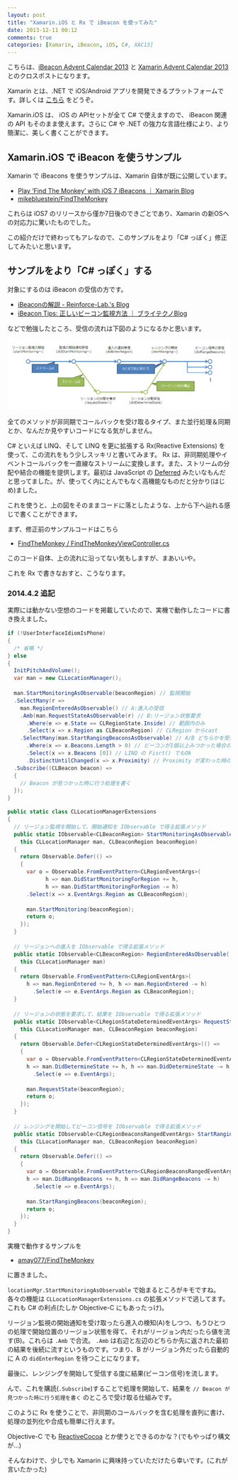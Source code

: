 ```yaml
---
layout: post
title: "Xamarin.iOS と Rx で iBeacon を使ってみた"
date: 2013-12-11 00:12
comments: true
categories: [Xamarin, iBeacon, iOS, C#, XAC13]
---
```

こちらは、[iBeacon Advent Calendar 2013](http://qiita.com/advent-calendar/2013/ibeacon) と [Xamarin Advent Calendar 2013](http://qiita.com/advent-calendar/2013/xamarin) とのクロスポストになります。

Xamarin とは、.NET で iOS/Android アプリを開発できるプラットフォームです。詳しくは [こちら](http://qiita.com/amay077/items/38ee79b3e3e88cf751b9) をどうぞ。

Xamarin.iOS は、 iOS の APIセットが全て C# で使えますので、 iBeacon 関連の API もそのまま使えます。さらに C# や .NET の強力な言語仕様により、より簡潔に、美しく書くことができます。

## Xamarin.iOS で iBeacon を使うサンプル

Xamarin で iBeacons を使うサンプルは、Xamarin 自体が既に公開しています。

* [Play ‘Find The Monkey’ with iOS 7 iBeacons ｜ Xamarin Blog](http://blog.xamarin.com/play-find-the-monkey-with-ios-7-ibeacons/)
* [mikebluestein/FindTheMonkey](https://github.com/mikebluestein/FindTheMonkey)

これらは iOS7 のリリースから僅か7日後のできごとであり、Xamarin の新OSへの対応力に驚いたものでした。

この紹介だけで終わってもアレなので、このサンプルをより「C# っぽく」修正してみたいと思います。

## サンプルをより「C# っぽく」する

対象にするのは iBeacon の受信の方です。

* [iBeaconの解説 - Reinforce-Lab.'s Blog](http://reinforce-lab.github.com/blog/2013/10/21/ibeacon/)
* [iBeacon Tips: 正しいビーコン監視方法 ｜ ブライテクノBlog](http://brightechno.com/blog/archives/220)

などで勉強したところ、受信の流れは下図のようになるかと思います。

![img](/assets/images/posts/using_ibeacon_with_xamarin_01.png)

全てのメソッドが非同期でコールバックを受け取るタイプ、また並行処理＆同期とか、なんだか見やすいコードになる気がしません。

C# といえば LINQ、そして LINQ を更に拡張する Rx(Reactive Extensions) を使って、この流れをもう少しスッキリと書いてみます。
Rx は、非同期処理やイベントコールバックを一直線なストリームに変換します。また、ストリームの分配や結合の機能を提供します。最初は JavaScript の [Deferred](http://techblog.yahoo.co.jp/programming/jquery-deferred/) みたいなもんだと思ってました。が、使ってく内にとんでもなく高機能なものだと分かり(はじめ)ました。

これを使うと、上の図をそのままコードに落としたような、上から下へ辿れる感じで書くことができます。

まず、修正前のサンプルコードはこちら

* [FindTheMonkey / FindTheMonkeyViewController.cs](https://github.com/mikebluestein/FindTheMonkey/blob/master/FindTheMonkey/FindTheMonkeyViewController.cs)

このコード自体、上の流れに沿ってない気もしますが、まあいいや。

これを Rx で書きなおすと、こうなります。

### 2014.4.2 追記

実際には動かない空想のコードを掲載していたので、実機で動作したコードに書き換えました。

```csharp FindTheMonkeyViewController_after.cs
if (!UserInterfaceIdiomIsPhone)
{
  /* 省略 */
} else
{
  InitPitchAndVolume();
  var man = new CLLocationManager();

  man.StartMonitoringAsObservable(beaconRegion) // 監視開始
  .SelectMany(r =>
    man.RegionEnteredAsObservable() // A:進入の受信
    .Amb(man.RequestStateAsObservable(r) // B:リージョン状態要求
      .Where(e => e.State == CLRegionState.Inside) // 範囲内のみ
      .Select(x => x.Region as CLBeaconRegion) // CLRegion からcast
    .SelectMany(man.StartRangingBeaconsAsObservable) // A/B どちらかを受信したらレンジング開始
      .Where(x => x.Beacons.Length > 0) // ビーコンが1個以上みつかった場合のみ
      .Select(x => x.Beacons [0]) // LINQ の Fisrt() でもOk
      .DistinctUntilChanged(x => x.Proximity) // Proximity が変わった時のみ流す
  .Subscribe((CLBeacon beacon) =>
  {
    // Beacon が見つかった時に行う処理を書く
  });
}
```

```csharp CLLocationManagerExtensions.cs
public static class CLLocationManagerExtensions
{
  // リージョン監視を開始して、開始通知を IObservable で得る拡張メソッド
  public static IObservable<CLBeaconRegion> StartMonitoringAsObservable(
    this CLLocationManager man, CLBeaconRegion beaconRegion)
  {
    return Observable.Defer(() =>
    {
      var o = Observable.FromEventPattern<CLRegionEventArgs>(
            h => man.DidStartMonitoringForRegion += h, 
            h => man.DidStartMonitoringForRegion -= h)
      .Select(x => x.EventArgs.Region as CLBeaconRegion);
      
      man.StartMonitoring(beaconRegion);          
      return o;
    });
  }
  
  // リージョンへの進入を IObservable で得る拡張メソッド
  public static IObservable<CLBeaconRegion> RegionEnteredAsObservable(
    this CLLocationManager man)
  {
    return Observable.FromEventPattern<CLRegionEventArgs>(
      h => man.RegionEntered += h, h => man.RegionEntered -= h)
        .Select(e => e.EventArgs.Region as CLBeaconRegion);
  }
  
  // リージョンの状態を要求して、結果を IObservable で得る拡張メソッド
  public static IObservable<CLRegionStateDeterminedEventArgs> RequestStateAsObservable(
    this CLLocationManager man, CLBeaconRegion beaconRegion)
  {
    return Observable.Defer<CLRegionStateDeterminedEventArgs>(() => 
    {
      var o = Observable.FromEventPattern<CLRegionStateDeterminedEventArgs>(
      h => man.DidDetermineState += h, h => man.DidDetermineState -= h)
        .Select(e => e.EventArgs);
      
      man.RequestState(beaconRegion);
      return o;
    });
  }
  
  // レンジングを開始してビーコン信号を IObservable で得る拡張メソッド
  public static IObservable<CLRegionBeaconsRangedEventArgs> StartRangingBeaconsAsObservable(
    this CLLocationManager man, CLBeaconRegion beaconRegion)
  {
    return Observable.Defer(() => 
    {
      var o = Observable.FromEventPattern<CLRegionBeaconsRangedEventArgs>(
      h => man.DidRangeBeacons += h, h => man.DidRangeBeacons -= h)
        .Select(e => e.EventArgs);
      
      man.StartRangingBeacons(beaconRegion);
      return o;
    });
  }
}
```

実機で動作するサンプルを

* [amay077/FindTheMonkey](https://github.com/amay077/FindTheMonkey)

に置きました。

``locationMgr.StartMonitoringAsObservable`` で始まるところがキモですね。各々の機能は ``CLLocationManagerExtensions.cs`` の拡張メソッドで逃してます。これも C# の利点(たしか Objective-C にもあったっけ)。

リージョン監視の開始通知を受け取ったら進入の検知(A)をしつつ、もうひとつの処理で開始位置のリージョン状態を得て、それがリージョン内だったら値を流す(B)。これらは ``.Amb`` で合流。 ``.Amb`` は右辺と左辺のどちらか先に返された最初の結果を後続に流すというものです。つまり、B がリージョン外だったら自動的に A の ``didEnterRegion`` を待つことになります。

最後に、レンジングを開始して受信する度に結果(ビーコン信号)を流します。
 
んで、これを購読(``.Subscribe``)することで処理を開始して、結果を ``// Beacon が見つかった時に行う処理を書く`` のところで受け取る仕組みです。

このように Rx を使うことで、非同期のコールバックを含む処理を直列に書け、処理の並列化や合成も簡単に行えます。

Objective-C でも [ReactiveCocoa](http://qiita.com/somtd@github/items/8409ddd6d0927c04c1dd) とか使うとできるのかな？(でもやっぱり構文が…)

そんなわけで、少しでも Xamarin に興味持っていただけたら幸いです。(これが言いたかった)